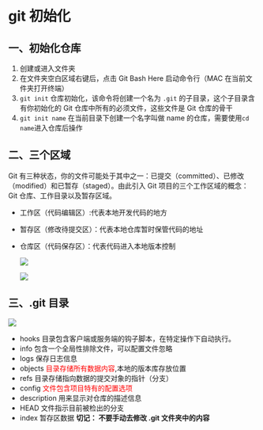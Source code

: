 # git 初始化

## 一、初始化仓库

1. 创建或进入文件夹
2. 在文件夹空白区域右键后，点击 Git Bash Here 启动命令行（MAC 在当前文件夹打开终端）
3. `git init` 仓库初始化，该命令将创建一个名为 `.git` 的子目录，这个子目录含有你初始化的 Git 仓库中所有的必须文件，这些文件是 Git 仓库的骨干
4. `git init name` 在当前目录下创建一个名字叫做 name 的仓库，需要使用`cd name`进入仓库后操作

## 二、三个区域

Git 有三种状态，你的文件可能处于其中之一：已提交（committed）、已修改（modified）和已暂存（staged）。由此引入 Git 项目的三个工作区域的概念：Git 仓库、工作目录以及暂存区域。

- 工作区（代码编辑区）:代表本地开发代码的地方

- 暂存区（修改待提交区）：代表本地仓库暂时保管代码的地址

- 仓库区（代码保存区）：代表代码进入本地版本控制

  ![](https://tva1.sinaimg.cn/large/007S8ZIlgy1gfds2r9qogj310e0ddmx6.jpg)

  ![](https://tva1.sinaimg.cn/large/007S8ZIlgy1gfdwjw3fg5j30ih0cu0ta.jpg)

## 三、.git 目录

![](https://tva1.sinaimg.cn/large/007S8ZIlgy1gfdswnmnspj30w20icjrr.jpg)

- hooks 目录包含客户端或服务端的钩子脚本，在特定操作下自动执行。
- info 包含一个全局性排除文件，可以配置文件忽略
- logs 保存日志信息
- objects <span style='color:red'>目录存储所有数据内容</span>,本地的版本库存放位置
- refs 目录存储指向数据的提交对象的指针（分支）
- config <span style='color:red'>文件包含项目特有的配置选项</span>
- description 用来显示对仓库的描述信息
- HEAD 文件指示目前被检出的分支
- index 暂存区数据
  **切记： 不要手动去修改 .git 文件夹中的内容**
